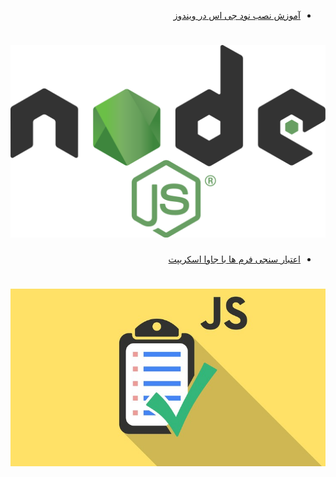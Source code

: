 <div dir="rtl">

- [آموزش نصب نود جی اس در ویندوز](Install_Nodejs.md)
# ![ty](node.png)

- [اعتبار سنجی فرم ها با جاوا اسکریپت](Install_Nodejs.md)
<div align="center">

# ![ty](form.jpeg)

</div>
</div>
